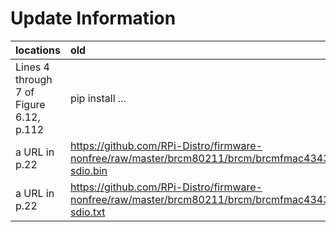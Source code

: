 # Update Information

|locations|old|new|comments|detectors|
|:--|:--|:--|:--|:--|
|Lines 4 through 7 of Figure 6.12, p.112|pip install ... |sudo pip install ...||Y.A|
|a URL in p.22|https://github.com/RPi-Distro/firmware-nonfree/raw/master/brcm80211/brcm/brcmfmac43430-sdio.bin | https://github.com/RPi-Distro/firmware-nonfree/raw/master/brcm/brcmfmac43430-sdio.bin | https://wiki.ubuntu.com/ARM/RaspberryPi#Wifi_firmware |
|a URL in p.22|https://github.com/RPi-Distro/firmware-nonfree/raw/master/brcm80211/brcm/brcmfmac43430-sdio.txt | https://github.com/RPi-Distro/firmware-nonfree/raw/master/brcm/brcmfmac43430-sdio.txt | https://wiki.ubuntu.com/ARM/RaspberryPi#Wifi_firmware |
